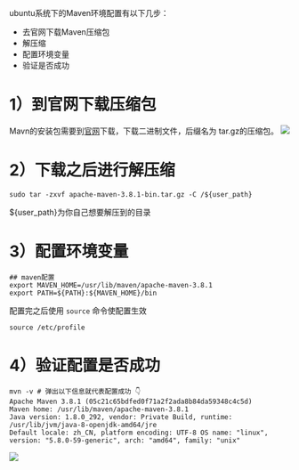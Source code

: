 ubuntu系统下的Maven环境配置有以下几步：
- 去官网下载Maven压缩包
- 解压缩
- 配置环境变量
- 验证是否成功


# 1）到官网下载压缩包
Mavn的安装包需要到[官网](https://maven.apache.org/download.cgi)下载，下载二进制文件，后缀名为 tar.gz的压缩包。
![](https://cdn.jsdelivr.net/gh/chenjianhao66/Myblog_picture-server/2021-07-09_09-22-mavendowload.png)

# 2）下载之后进行解压缩
```
sudo tar -zxvf apache-maven-3.8.1-bin.tar.gz -C /${user_path}
```

${user_path}为你自己想要解压到的目录

# 3）配置环境变量

```
## maven配置 
export MAVEN_HOME=/usr/lib/maven/apache-maven-3.8.1 
export PATH=${PATH}:${MAVEN_HOME}/bin
```

配置完之后使用 `source` 命令使配置生效
```
source /etc/profile
```

# 4）验证配置是否成功
```
mvn -v # 弹出以下信息就代表配置成功 👇 
Apache Maven 3.8.1 (05c21c65bdfed0f71a2f2ada8b84da59348c4c5d) 
Maven home: /usr/lib/maven/apache-maven-3.8.1 
Java version: 1.8.0_292, vendor: Private Build, runtime: /usr/lib/jvm/java-8-openjdk-amd64/jre 
Default locale: zh_CN, platform encoding: UTF-8 OS name: "linux", version: "5.8.0-59-generic", arch: "amd64", family: "unix"
```

![](https://cdn.jsdelivr.net/gh/chenjianhao66/Myblog_picture-server/2021-07-09_09-20-maven.png)